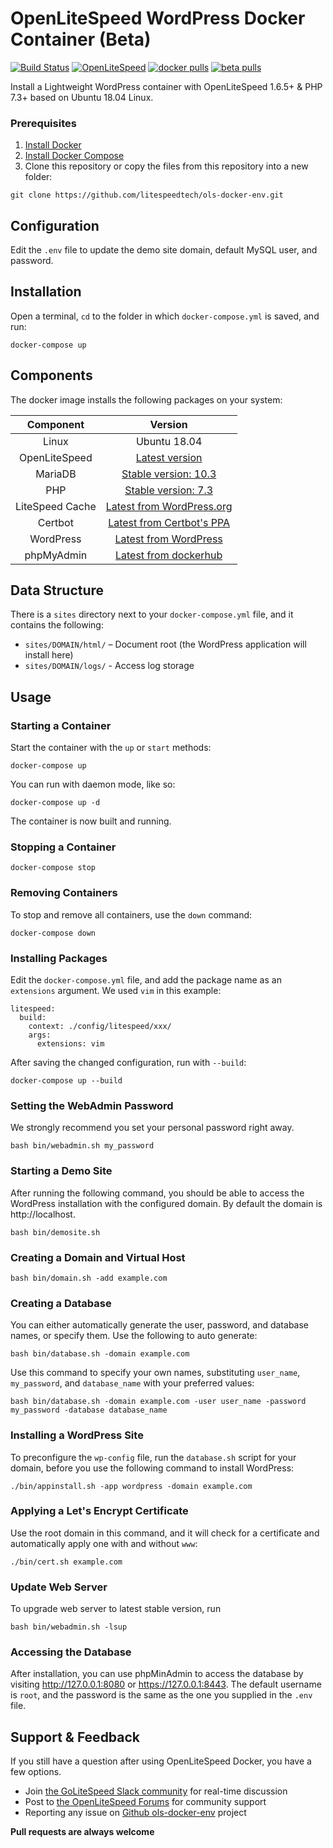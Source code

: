 # OpenLiteSpeed WordPress Docker Container (Beta)
[![Build Status](https://travis-ci.com/litespeedtech/ols-docker-env.svg?branch=master)](https://hub.docker.com/r/litespeedtech/openlitespeed)
[![OpenLiteSpeed](https://img.shields.io/badge/openlitespeed-1.6.5-informational?style=flat&color=blue)](https://hub.docker.com/r/litespeedtech/openlitespeed)
[![docker pulls](https://img.shields.io/docker/pulls/litespeedtech/openlitespeed?style=flat&color=blue)](https://hub.docker.com/r/litespeedtech/openlitespeed)
[![beta pulls](https://img.shields.io/docker/pulls/litespeedtech/openlitespeed-beta?label=beta%20pulls)](https://hub.docker.com/r/litespeedtech/openlitespeed-beta)

Install a Lightweight WordPress container with OpenLiteSpeed 1.6.5+ & PHP 7.3+ based on Ubuntu 18.04 Linux.

### Prerequisites
1. [Install Docker](https://www.docker.com/)
2. [Install Docker Compose](https://docs.docker.com/compose/)
3. Clone this repository or copy the files from this repository into a new folder:
```
git clone https://github.com/litespeedtech/ols-docker-env.git
```

## Configuration
Edit the `.env` file to update the demo site domain, default MySQL user, and password.

## Installation
Open a terminal, `cd` to the folder in which `docker-compose.yml` is saved, and run:
```
docker-compose up
```

## Components
The docker image installs the following packages on your system:

|Component|Version|
| :-------------: | :-------------: |
|Linux|Ubuntu 18.04|
|OpenLiteSpeed|[Latest version](https://openlitespeed.org/downloads/)|
|MariaDB|[Stable version: 10.3](https://hub.docker.com/_/mariadb)|
|PHP|[Stable version: 7.3](http://rpms.litespeedtech.com/debian/)|
|LiteSpeed Cache|[Latest from WordPress.org](https://wordpress.org/plugins/litespeed-cache/)|
|Certbot|[Latest from Certbot's PPA](https://launchpad.net/~certbot/+archive/ubuntu/certbot)|
|WordPress|[Latest from WordPress](https://wordpress.org/download/)|
|phpMyAdmin|[Latest from dockerhub](https://hub.docker.com/r/bitnami/phpmyadmin/)|

## Data Structure
There is a `sites` directory next to your `docker-compose.yml` file, and it contains the following:

* `sites/DOMAIN/html/` – Document root (the WordPress application will install here)
* `sites/DOMAIN/logs/` - Access log storage

## Usage
### Starting a Container
Start the container with the `up` or `start` methods:
```
docker-compose up
```
You can run with daemon mode, like so:
```
docker-compose up -d
```
The container is now built and running. 

### Stopping a Container
```
docker-compose stop
```
### Removing Containers
To stop and remove all containers, use the `down` command:
```
docker-compose down
```
### Installing Packages
Edit the `docker-compose.yml` file, and add the package name as an `extensions` argument. We used `vim` in this example:
```
litespeed:
  build:
    context: ./config/litespeed/xxx/
    args:
      extensions: vim
```
After saving the changed configuration, run with `--build`:
```
docker-compose up --build
```

### Setting the WebAdmin Password
We strongly recommend you set your personal password right away.
```
bash bin/webadmin.sh my_password
```
### Starting a Demo Site
After running the following command, you should be able to access the WordPress installation with the configured domain. By default the domain is http://localhost.
```
bash bin/demosite.sh
```
### Creating a Domain and Virtual Host
```
bash bin/domain.sh -add example.com
```
### Creating a Database
You can either automatically generate the user, password, and database names, or specify them. Use the following to auto generate:
```
bash bin/database.sh -domain example.com
```
Use this command to specify your own names, substituting `user_name`, `my_password`, and `database_name` with your preferred values:
```
bash bin/database.sh -domain example.com -user user_name -password my_password -database database_name
```
### Installing a WordPress Site
To preconfigure the `wp-config` file, run the `database.sh` script for your domain, before you use the following command to install WordPress:
```
./bin/appinstall.sh -app wordpress -domain example.com
```
### Applying a Let's Encrypt Certificate
Use the root domain in this command, and it will check for a certificate and automatically apply one with and without `www`:
```
./bin/cert.sh example.com
```
### Update Web Server
To upgrade web server to latest stable version, run
```
bash bin/webadmin.sh -lsup
```

### Accessing the Database
After installation, you can use phpMinAdmin to access the database by visiting http://127.0.0.1:8080 or https://127.0.0.1:8443. The default username is `root`, and the password is the same as the one you supplied in the `.env` file.

## Support & Feedback
If you still have a question after using OpenLiteSpeed Docker, you have a few options.
* Join [the GoLiteSpeed Slack community](litespeedtech.com/slack) for real-time discussion
* Post to [the OpenLiteSpeed Forums](https://forum.openlitespeed.org/) for community support
* Reporting any issue on [Github ols-docker-env](https://github.com/litespeedtech/ols-docker-env/issues) project

**Pull requests are always welcome**
